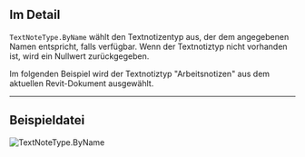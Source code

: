 ## Im Detail
`TextNoteType.ByName` wählt den Textnotizentyp aus, der dem angegebenen Namen entspricht, falls verfügbar. Wenn der Textnotiztyp nicht vorhanden ist, wird ein Nullwert zurückgegeben.

Im folgenden Beispiel wird der Textnotiztyp "Arbeitsnotizen" aus dem aktuellen Revit-Dokument ausgewählt.

___
## Beispieldatei

![TextNoteType.ByName](./Revit.Elements.TextNoteType.ByName_img.jpg)
